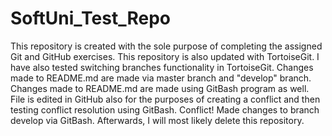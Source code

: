 # SoftUni_Test_Repo
This repository is created with the sole purpose of completing the assigned Git and GitHub exercises.
This repository is also updated with TortoiseGit.
I have also tested switching branches functionality in TortoiseGit.
Changes made to README.md are made via master branch and "develop" branch.
Changes made to README.md are made using GitBash program as well.
File is edited in GitHub also for the purposes of creating a conflict and then testing conflict resolution using GitBash.
Conflict!
Made changes to branch develop via GitBash.
Afterwards, I will most likely delete this repository.
